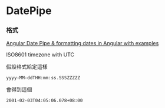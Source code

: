 # DatePipe

### 格式

[Angular Date Pipe & formatting dates in Angular with examples](https://www.angularjswiki.com/angular/angular-date-pipe-formatting-date-times-in-angular-with-examples/)


ISO8601 timezone with UTC

假設格式給定這樣
```
yyyy-MM-ddTHH:mm:ss.SSSZZZZZ
```
會得到這個
```
2001-02-03T04:05:06.078+08:00
```
